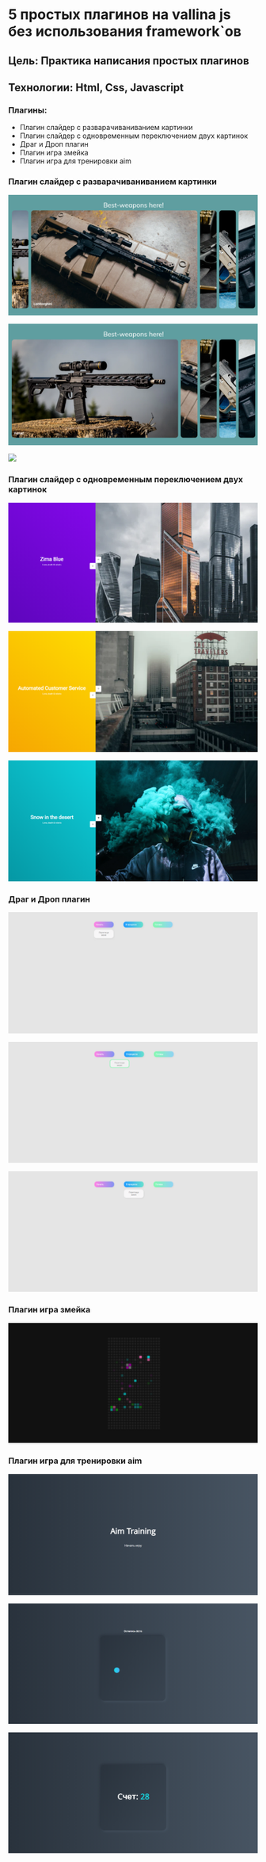# 5 простых плагинов на vallina js без использования framework`ов

## Цель: Практика написания простых плагинов
## Технологии: Html, Css, Javascript

### Плагины:
- Плагин слайдер с разварачиваниванием картинки
- Плагин слайдер с одновременным переключением двух картинок
- Драг и Дроп плагин
- Плагин игра змейка
- Плагин игра для тренировки aim

### Плагин слайдер с разварачиваниванием картинки

![](images/plugin1/Screenshot_1.png)

![](images/plugin1/Screenshot_2.png)

![](images/plugin1/Screenshot_3.png)

### Плагин слайдер с одновременным переключением двух картинок

![](images/plugin2/Screenshot_1.png)

![](images/plugin2/Screenshot_2.png)

![](images/plugin2/Screenshot_3.png)

### Драг и Дроп плагин

![](images/PluginDrugDrop/Screenshot_1.png)

![](images/PluginDrugDrop/Screenshot_2.png)

![](images/PluginDrugDrop/Screenshot_3.png)

### Плагин игра змейка

![](images/pluginGame1/Screenshot_4.png)

### Плагин игра для тренировки aim

![](images/pluginGame/Screenshot_3.png)

![](images/pluginGame/Screenshot_1.png)

![](images/pluginGame/Screenshot_2.png)







